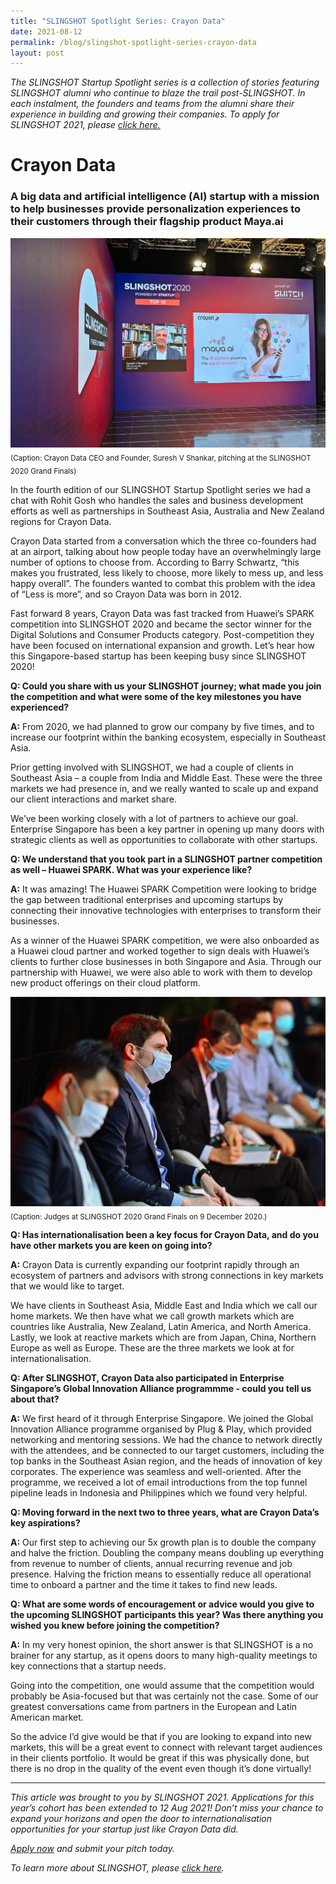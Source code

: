 ```yaml
---
title: "SLINGSHOT Spotlight Series: Crayon Data"
date: 2021-08-12
permalink: /blog/slingshot-spotlight-series-crayon-data
layout: post
---
```

*The SLINGSHOT Startup Spotlight series is a collection of stories featuring SLINGSHOT alumni who continue to blaze the trail post-SLINGSHOT. In each instalment, the founders and teams from the alumni share their experience in building and growing their companies. To apply for SLINGSHOT 2021, please [click here.](https://slingshot.agorize.com/2021-edition?t=Wpdpp6Sn_r24kjBBmPXsUg&amp;utm_source=www.switchsg.org&amp;utm_medium=referral&amp;utm_campaign=slingshot2021)*

# Crayon Data
### A big data and artificial intelligence (AI) startup with a mission to help businesses provide personalization experiences to their customers through their flagship product Maya.ai 

![Alt text for image on Isomer site](/images/Article_SLINGSHOT_Spotlight_CrayonData_1_web.JPG)
<sub>(Caption: Crayon Data CEO and Founder, Suresh V Shankar, pitching at the SLINGSHOT 2020 Grand Finals)</sub>

In the fourth edition of our SLINGSHOT Startup Spotlight series we had a chat with Rohit Gosh who handles the sales and business development efforts as well as partnerships in Southeast Asia, Australia and New Zealand regions for Crayon Data.

Crayon Data started from a conversation which the three co-founders had at an airport, talking about how people today have an overwhelmingly large number of options to choose from. According to Barry Schwartz, “this makes you frustrated, less likely to choose, more likely to mess up, and less happy overall”. The founders wanted to combat this problem with the idea of “Less is more”, and so Crayon Data was born in 2012.

Fast forward 8 years, Crayon Data was fast tracked from Huawei’s SPARK competition into SLINGSHOT 2020 and became the sector winner for the Digital Solutions and Consumer Products category. Post-competition they have been focused on international expansion and growth. Let’s hear how this Singapore-based startup has been keeping busy since SLINGSHOT 2020!

**Q: Could you share with us your SLINGSHOT journey; what made you join the competition and what were some of the key milestones you have experienced?**

**A:** From 2020, we had planned to grow our company by five times, and to increase our footprint within the banking ecosystem, especially in Southeast Asia.

Prior getting involved with SLINGSHOT, we had a couple of clients in Southeast Asia – a couple from India and Middle East. These were the three markets we had presence in, and we really wanted to scale up and expand our client interactions and market share.

We’ve been working closely with a lot of partners to achieve our goal. Enterprise Singapore has been a key partner in opening up many doors with strategic clients as well as opportunities to collaborate with other startups.

**Q: We understand that you took part in a SLINGSHOT partner competition as well – Huawei SPARK. What was your experience like?**

**A:** It was amazing! The Huawei SPARK Competition were looking to bridge the gap between traditional enterprises and upcoming startups by connecting their innovative technologies with enterprises to transform their businesses.

As a winner of the Huawei SPARK competition, we were also onboarded as a Huawei cloud partner and worked together to sign deals with Huawei’s clients to further close businesses in both Singapore and Asia. Through our partnership with Huawei, we were also able to work with them to develop new product offerings on their cloud platform. 

![Alt text for image on Isomer site](/images/Article_SLINGSHOT_Spotlight_CrayonData_4_web.JPG)
<sub>(Caption: Judges at SLINGSHOT 2020 Grand Finals on 9 December 2020.)</sub>

**Q: Has internationalisation been a key focus for Crayon Data, and do you have other markets you are keen on going into?**

**A:** Crayon Data is currently expanding our footprint rapidly through an ecosystem of partners and advisors with strong connections in key markets that we would like to target.

We have clients in Southeast Asia, Middle East and India which we call our home markets. We then have what we call growth markets which are countries like Australia, New Zealand, Latin America, and North America. Lastly, we look at reactive markets which are from Japan, China, Northern Europe as well as Europe. These are the three markets we look at for internationalisation.

**Q: After SLINGSHOT, Crayon Data also participated in Enterprise Singapore’s Global Innovation Alliance programmme - could you tell us about that?**

**A:** We first heard of it through Enterprise Singapore. We joined the Global Innovation Alliance programme organised by Plug &amp; Play, which provided networking and mentoring sessions. We had the chance to network directly with the attendees, and be connected to our target customers, including the top banks in the Southeast Asian region, and the heads of innovation of key corporates. The experience was seamless and well-oriented. After the programme, we received a lot of email introductions from the top funnel pipeline leads in Indonesia and Philippines which we found very helpful. 

**Q: Moving forward in the next two to three years, what are Crayon Data’s key aspirations?**

**A:** Our first step to achieving our 5x growth plan is to double the company and halve the friction. Doubling the company means doubling up everything from revenue to number of clients, annual recurring revenue and job presence. Halving the friction means to essentially reduce all operational time to onboard a partner and the time it takes to find new leads.

**Q: What are some words of encouragement or advice would you give to the upcoming SLINGSHOT participants this year? Was there anything you wished you knew before joining the competition?**

**A:** In my very honest opinion, the short answer is that SLINGSHOT is a no brainer for any startup, as it opens doors to many high-quality meetings to key connections that a startup needs.

Going into the competition, one would assume that the competition would probably be Asia-focused but that was certainly not the case. Some of our greatest conversations came from partners in the European and Latin American market.

So the advice I’d give would be that if you are looking to expand into new markets, this will be a great event to connect with relevant target audiences in their clients portfolio. It would be great if this was physically done, but there is no drop in the quality of the event even though it’s done virtually!

---
*This article was brought to you by SLINGSHOT 2021. Applications for this year’s cohort has been extended to 12 Aug 2021! Don’t miss your chance to expand your horizons and open the door to internationalisation opportunities for your startup just like Crayon Data did.*

*[Apply now](https://slingshot.agorize.com/2021-edition?t=Wpdpp6Sn_r24kjBBmPXsUg&amp;utm_source=www.switchsg.org&amp;utm_medium=referral&amp;utm_campaign=slingshot2021) and submit your pitch today.*

*To learn more about SLINGSHOT, please [click here](/highlights/slingshot/2021/overview).*